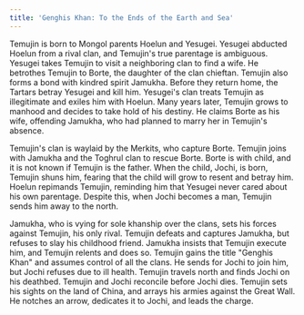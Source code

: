 ```yaml
---
title: 'Genghis Khan: To the Ends of the Earth and Sea'
---
```


Temujin is born to Mongol parents Hoelun and Yesugei. Yesugei abducted Hoelun
from a rival clan, and Temujin's true parentage is ambiguous. Yesugei takes
Temujin to visit a neighboring clan to find a wife. He betrothes Temujin to
Borte, the daughter of the clan chieftan. Temujin also forms a bond with kindred
spirit Jamukha. Before they return home, the Tartars betray Yesugei and kill
him. Yesugei's clan treats Temujin as illegitimate and exiles him with Hoelun.
Many years later, Temujin grows to manhood and decides to take hold of his
destiny. He claims Borte as his wife, offending Jamukha, who had planned to
marry her in Temujin's absence.

Temujin's clan is waylaid by the Merkits, who capture Borte. Temujin joins with
Jamukha and the Toghrul clan to rescue Borte. Borte is with child, and it is not
known if Temujin is the father. When the child, Jochi, is born, Temujin shuns
him, fearing that the child will grow to resent and betray him. Hoelun repimands
Temujin, reminding him that Yesugei never cared about his own parentage. Despite
this, when Jochi becomes a man, Temujin sends him away to the north.

Jamukha, who is vying for sole khanship over the clans, sets his forces against
Temujin, his only rival. Temujin defeats and captures Jamukha, but refuses to
slay his childhood friend. Jamukha insists that Temujin execute him, and Temujin
relents and does so. Temujin gains the title "Genghis Khan" and assumes control
of all the clans. He sends for Jochi to join him, but Jochi refuses due to ill
health. Temujin travels north and finds Jochi on his deathbed. Temujin and Jochi
reconcile before Jochi dies. Temujin sets his sights on the land of China, and
arrays his armies against the Great Wall. He notches an arrow, dedicates it to
Jochi, and leads the charge.
